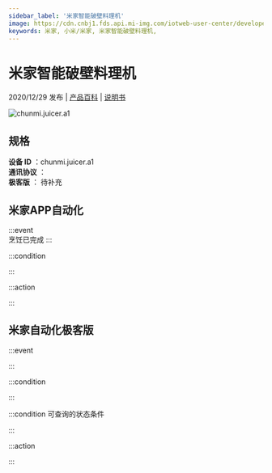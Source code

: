 ```yaml
---
sidebar_label: '米家智能破壁料理机'
image: https://cdn.cnbj1.fds.api.mi-img.com/iotweb-user-center/developer_1679047723496zMdrspfY.png?GalaxyAccessKeyId=AKVGLQWBOVIRQ3XLEW&Expires=9223372036854775807&Signature=GX6fY53y6nI2VA8L9ujJnjsECUg=
keywords: 米家, 小米/米家, 米家智能破壁料理机, 
---
```

# 米家智能破壁料理机

2020/12/29 发布 | [产品百科](https://home.mi.com/webapp/content/baike/product/index.html?model=chunmi.juicer.a1/) | [说明书](https://home.mi.com/views/introduction.html?model=chunmi.juicer.a1&region=cn)

![chunmi.juicer.a1](https://cdn.cnbj1.fds.api.mi-img.com/iotweb-user-center/developer_1679047723496zMdrspfY.png?GalaxyAccessKeyId=AKVGLQWBOVIRQ3XLEW&Expires=9223372036854775807&Signature=GX6fY53y6nI2VA8L9ujJnjsECUg=)

## 规格  
> 
**设备 ID** ：chunmi.juicer.a1  
**通讯协议** ：  
**极客版**  ： 待补充 


## 米家APP自动化  

:::event  
烹饪已完成
:::

:::condition  

:::

:::action   

:::

## 米家自动化极客版  

:::event  

:::

:::condition  

:::

:::condition 可查询的状态条件  

:::

:::action  

:::

        
